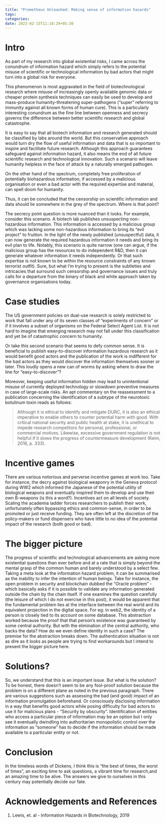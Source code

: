 ```yaml
---
title: "Prometheus Unleashed: Making sense of information hazards"
tags:
categories: 
date: 2023-02-15T11:18:29+05:30
---
```


# Intro

As part of my research into global existential risks, I came across the conundrum of information hazard which simply refers to the potential misuse of scientific or technological information by bad actors that might turn into a global risk for everyone. 

This phenomenon is most aggravated in the field of biotechnological research where misuse of increasingly openly available genomic data or cheaper protein synthesis techniques can easily be used to develop and mass-produce humanity-threatening super-pathogens (“super” referring to immunity against all known forms of human cure). This is a particularly interesting conundrum as the fine line between openness and secrecy governs the difference between better scientific research and global catastrophe. 

It is easy to say that all biotech information and research generated should be classified by labs around the world. But this conservative approach would turn dry the flow of useful information and data that is so important to inspire and facilitate future research. Although this approach guarantees safeguard against information hazard, it also means the end of all future scientific research and technological innovation. Such a scenario will leave humanity helpless in the face of attack by a naturally emerged pathogen.

On the other hand of the spectrum, completely free proliferation of potentially biohazardous information, if accessed by a malicious organisation or even a bad actor with the required expertise and material, can spell doom for humanity.

Thus, it can be concluded that the censorship on scientific information and data should lie somewhere in the grey of the spectrum. Where is that point?

The secrecy point question is more nuanced than it looks. For example, consider this scenario. A biotech lab publishes unsuspecting non-hazardous information. This information is accessed by a malicious group which was lacking some non-hazardous information to bring its “evil project” to fruition. In the light of the newly published (unsuspectful) data, it can now generate the required hazardous information it needs and bring its evil plan to life. Notably, this scenario is quite narrow (one can argue, if the malicious group has the resources to do independent R&D, then it can generate whatever information it needs independently. Or that such expertise is not known to be within the resource constraints of any known terrorist outfit). Sure, but what I’m trying to present is the subtleties and intricacies that surround such censorship and governance issues and truly calls for a departure from the binary of black and white approach 
taken by governance organisations today. 

# Case studies

The US government policies on dual-use research is solely restricted to work that fall under any of its seven classes of “experiments of concern” or if it involves a subset of organisms on the Federal Select Agent List. It is not hard to imagine that emerging research may not fall under this classification and yet be of catastrophic concern to humanity.

Or take this second scenario that seems to defy common sense. It is beneficial to publish easy-to-discover information hazardous research as it would benefit good actors and the publication of the work is indifferent for the bad actors as they would discover the information themselves sooner or later. This loudly opens a new can of worms by asking where to draw the line for “easy-to-discover”?

Moreover, keeping useful information hidden may lead to unintentional misuse of currently deployed technology or slowdown preventive measures in case of large-scale risks. An apt commentary on the reassessment to a publication concerning the identification of a subtype of the neurotoxic botulinum toxin reads as follows:

> Although it is ethical to identify and mitigate DURC, it is also an ethical imperative to enable others to counter potential harm with good. With critical national security and public health at stake, it is unethical to impede research competitors for personal, professional, or commercial motives. Likewise, excessive government regulation is not helpful if it slows the progress of countermeasure development (Keim, 2016, p. 333).

# Incentive games 

There are various notorious and perverse incentive games at work too. Take for instance, the decry against biological weaponry in the Geneva protocol during WW2 which informed the Japanese of the potential utility of biological weapons and eventually inspired them to develop and use their own B-weapons (is this a word?). Incentives act on all levels of society. Scaling the academia ladder forces researchers to publish their work, unfortunately often bypassing ethics and common-sense, in order to be promoted or just receive funding. They are often left at the discretion of the policy-makers or fund dispensers who have little to no idea of the potential impact of the research (both good or bad).  

# The bigger picture

The progress of scientific and technological advancements are asking more existential questions than ever before and at a rate that is simply beyond the mental grasp of the common human and barely understood by a select few. Taking a meta look at the information hazard problem, it can be summarised as the inability to infer the intention of human beings. Take for instance, the open problem in security and blockchain dubbed the “Oracle problem” - which basically asks if it is possible to validate any information generated outside the chain by the chain itself. If one examines the question carefully (the leisure of which I do not exercise in this post), it would be apparent that the fundamental problem lies at the interface between the real world and its equivalent projection in the digital space. For eg: in web2, the identity of a person is closely tied to its account on some database. This abstraction worked because the proof that that person’s existence was guaranteed by some central authority. But with the elimination of the central authority, who backs the data? How do we even define identity in such a case? The premise for the abstraction breaks down. The authentication situation is not as dire as it looks as people are trying to find workarounds but I intend to present the bigger picture here. 

# Solutions? 

So, we understand that this is an important issue. But what is the solution? To be honest, there doesn’t seem to be any fool-proof solution because the problem is on a different plane as noted in the previous paragraph. There are various suggestions such as assessing the bad (and good) impact of an information promulgation beforehand. Or consciously disclosing information in a way that benefits good actors while posing difficulty for bad actors to use it for malicious plans - “Security by obscurity”. Identification of entities who access a particular piece of information may be an option but I only see it eventually dwindling into authoritarian monopolistic control over the information as “someone” has to decide if the information should be made available to a particular entity or not. 

# Conclusion

In the timeless words of Dickens, I think this is “the best of times, the worst of times”, an exciting time to ask questions, a vibrant time for research,and an amazing time to be alive. The answers we give to ourselves in this century may potentially decide our fate. 

# Acknowledgements and References 

1. Lewis, et. al - Information Hazards in Biotechnology, 2019

